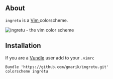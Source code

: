 ## About

`ingretu` is a [ Vim ](http://vim.org) colorscheme.

![ingretu - the vim color scheme](http://lh3.ggpht.com/_SriKiRB4s00/TUo0BzTZi5I/AAAAAAAAG_w/9AJEkJqaqpE/s800/ingretu.png)

## Installation

If you are a [Vundle](http://github.com/gmarik/vundle) user add to your `.vimrc`

    Bundle 'https://github.com/gmarik/ingretu.git'
    colorscheme ingretu
